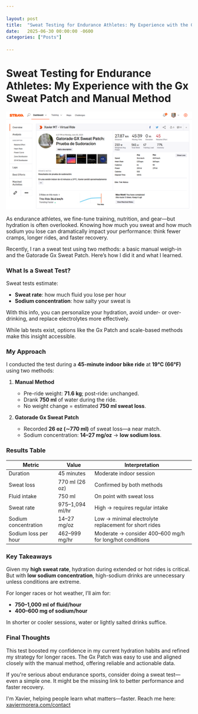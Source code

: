 ```yaml
---

layout: post
title:  "Sweat Testing for Endurance Athletes: My Experience with the Gx Sweat Patch and Manual Method"
date:   2025-06-30 00:00:00 -0600
categories: ["Posts"]

---
```


# Sweat Testing for Endurance Athletes: My Experience with the Gx Sweat Patch and Manual Method

![sweat testing for endurance athletes](/images/2025/sweatpatch.png)

As endurance athletes, we fine-tune training, nutrition, and gear—but hydration is often overlooked. Knowing how much you sweat and how much sodium you lose can dramatically impact your performance: think fewer cramps, longer rides, and faster recovery.

Recently, I ran a sweat test using two methods: a basic manual weigh-in and the Gatorade Gx Sweat Patch. Here’s how I did it and what I learned.

### What Is a Sweat Test?

Sweat tests estimate:

* **Sweat rate**: how much fluid you lose per hour
* **Sodium concentration**: how salty your sweat is

With this info, you can personalize your hydration, avoid under- or over-drinking, and replace electrolytes more effectively.

While lab tests exist, options like the Gx Patch and scale-based methods make this insight accessible.

### My Approach

I conducted the test during a **45-minute indoor bike ride** at **19°C (66°F)** using two methods:

1. **Manual Method**

   * Pre-ride weight: **71.6 kg**; post-ride: unchanged.
   * Drank **750 ml** of water during the ride.
   * No weight change = estimated **750 ml sweat loss**.

2. **Gatorade Gx Sweat Patch**

   * Recorded **26 oz (∼770 ml)** of sweat loss—a near match.
   * Sodium concentration: **14–27 mg/oz** → **low sodium loss**.

### Results Table

| Metric               | Value           | Interpretation                                           |
| -------------------- | --------------- | -------------------------------------------------------- |
| Duration             | 45 minutes      | Moderate indoor session                                  |
| Sweat loss           | 770 ml (26 oz)  | Confirmed by both methods                                |
| Fluid intake         | 750 ml          | On point with sweat loss                                 |
| Sweat rate           | 975–1,094 ml/hr | High → requires regular intake                           |
| Sodium concentration | 14–27 mg/oz     | Low → minimal electrolyte replacement for short rides    |
| Sodium loss per hour | 462–999 mg/hr   | Moderate → consider 400–600 mg/h for long/hot conditions |

### Key Takeaways

Given my **high sweat rate**, hydration during extended or hot rides is critical. But with **low sodium concentration**, high-sodium drinks are unnecessary unless conditions are extreme.

For longer races or hot weather, I’ll aim for:

* **750–1,000 ml of fluid/hour**
* **400–600 mg of sodium/hour**

In shorter or cooler sessions, water or lightly salted drinks suffice.

### Final Thoughts

This test boosted my confidence in my current hydration habits and refined my strategy for longer races. The Gx Patch was easy to use and aligned closely with the manual method, offering reliable and actionable data.

If you're serious about endurance sports, consider doing a sweat test—even a simple one. It might be the missing link to better performance and faster recovery.

I'm Xavier, helping people learn what matters—faster. Reach me here: [xaviermorera.com/contact](https://xaviermorera.com/contact?utm_source=xaviermorera&utm_medium=blog&utm_campaign=learn_faster)
